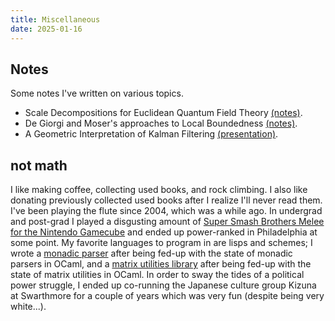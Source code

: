 ```yaml
---
title: Miscellaneous
date: 2025-01-16
---
```

## Notes
Some notes I've written on various topics.

+ Scale Decompositions for Euclidean Quantum Field Theory
  [(notes)](assets/scale-decompositions.pdf).
+ De Giorgi and Moser's approaches to Local Boundedness
  [(notes)](assets/degiorgi-moser.pdf).
+ A Geometric Interpretation of Kalman Filtering
  [(presentation)](assets/ads-kf-presentation.pdf).

## not math
I like making coffee, collecting used books, and rock climbing. I also
like donating previously collected used books after I realize I'll
never read them. I've been playing the flute since 2004, which was a
while ago. In undergrad and post-grad I played a disgusting amount of
[Super Smash Brothers Melee for the Nintendo
Gamecube](https://www.youtube.com/watch?v=9YXd48W9pjQ) and ended up
power-ranked in Philadelphia at some point. My favorite languages to
program in are lisps and schemes; I wrote a [monadic
parser](https://github.com/LiamPack/parmesan) after being fed-up with
the state of monadic parsers in OCaml, and a [matrix utilities
library](https://github.com/LiamPack/chez-matrices) after being fed-up
with the state of matrix utilities in OCaml. In order to sway the
tides of a political power struggle, I ended up co-running the
Japanese culture group Kizuna at Swarthmore for a couple of years
which was very fun (despite being very white...).
